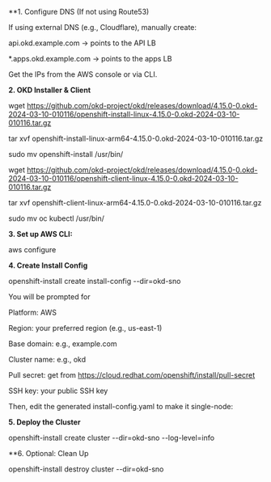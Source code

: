 
**1. Configure DNS (If not using Route53)

If using external DNS (e.g., Cloudflare), manually create:

api.okd.example.com → points to the API LB

*.apps.okd.example.com → points to the apps LB

Get the IPs from the AWS console or via CLI.

**2. OKD Installer & Client**

wget https://github.com/okd-project/okd/releases/download/4.15.0-0.okd-2024-03-10-010116/openshift-install-linux-4.15.0-0.okd-2024-03-10-010116.tar.gz

tar xvf openshift-install-linux-arm64-4.15.0-0.okd-2024-03-10-010116.tar.gz

sudo mv openshift-install /usr/bin/

wget https://github.com/okd-project/okd/releases/download/4.15.0-0.okd-2024-03-10-010116/openshift-client-linux-4.15.0-0.okd-2024-03-10-010116.tar.gz

tar xvf openshift-client-linux-arm64-4.15.0-0.okd-2024-03-10-010116.tar.gz

sudo mv oc kubectl /usr/bin/

**3. Set up AWS CLI:**

aws configure

**4. Create Install Config**

openshift-install create install-config --dir=okd-sno

You will be prompted for

Platform: AWS

Region: your preferred region (e.g., us-east-1)

Base domain: e.g., example.com

Cluster name: e.g., okd

Pull secret: get from https://cloud.redhat.com/openshift/install/pull-secret

SSH key: your public SSH key

Then, edit the generated install-config.yaml to make it single-node:

**5. Deploy the Cluster**

openshift-install create cluster --dir=okd-sno --log-level=info

**6. Optional: Clean Up

openshift-install destroy cluster --dir=okd-sno

